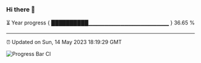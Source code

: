### Hi there 👋

⏳ Year progress { ██████████▁▁▁▁▁▁▁▁▁▁▁▁▁▁▁▁▁▁▁▁ } 36.65 %

---

⏰ Updated on Sun, 14 May 2023 18:19:29 GMT

![Progress Bar CI](https://github.com/ZhaoGui/ZhaoGui/workflows/Progress%20Bar%20CI/badge.svg)
